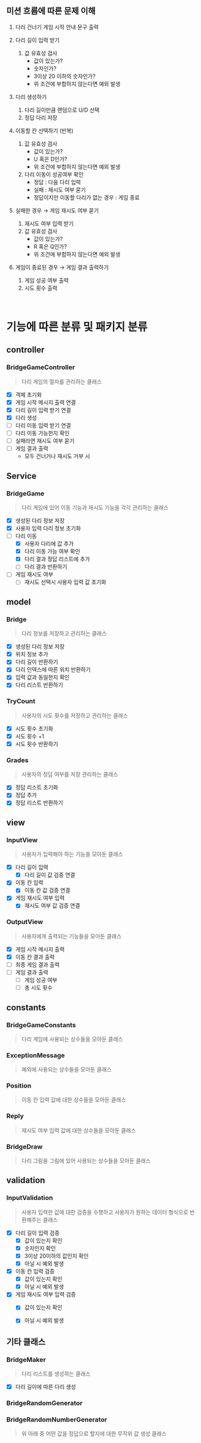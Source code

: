 ## 미션 흐름에 따른 문제 이해

1. 다리 건너기 게임 시작 안내 문구 출력


2. 다리 길이 입력 받기
    1. 값 유효성 검사
        - 값이 있는가?
        - 숫자인가?
        - 3이상 20 이하의 숫자인가?
        - 위 조건에 부합하지 않는다면 예외 발생


3. 다리 생성하기
    1. 다리 길이만큼 랜덤으로 U/D 선택
    2. 정답 다리 저장


4. 이동할 칸 선택하기 (반복)
    1. 값 유효성 검사
        - 값이 있는가?
        - U 혹은 D인가?
        - 위 조건에 부합하지 않는다면 예외 발생
    2. 다리 이동이 성공여부 확인
        - 정답 : 다음 다리 입력
        - 실패 : 재시도 여부 묻기
        - 정답이지만 이동할 다리가 없는 경우 : 게임 종료


5. 실패한 경우 → 게임 재시도 여부 묻기
    1. 재시도 여부 입력 받기
    2. 값 유효성 검사
        - 값이 있는가?
        - R 혹은 Q인가?
        - 위 조건에 부합하지 않는다면 예외 발생


6. 게임이 종료된 경우 → 게임 결과 출력하기
    1. 게임 성공 여부 출력
    2. 시도 횟수 출력

<br>

# 기능에 따른 분류 및 패키지 분류

## controller

### BridgeGameController

> 다리 게임의 절차를 관리하는 클래스
>
- [x]  객체 초기화
- [x]  게임 시작 메시지 출력 연결
- [x]  다리 길이 입력 받기 연결
- [x]  다리 생성
- [ ]  다리 이동 입력 받기 연결
- [ ]  다리 이동 가능한지 확인
- [ ]  실패라면 재시도 여부 묻기
- [ ]  게임 결과 출력
    - 모두 건너거나 재시도 거부 시

## Service

### BridgeGame

> 다리 게임에 있어 이동 기능과 재시도 기능을 각각 관리하는 클래스
>
- [x]  생성된 다리 정보 저장
- [x]  사용자 입력 다리 정보 초기화
- [ ]  다리 이동
    - [x]  사용자 다리에 값 추가
    - [x]  다리 이동 가능 여부 확인
    - [x]  다리 결과 정답 리스트에 추가
    - [ ]  다리 결과 반환하기
- [ ]  게임 재시도 여부
    - [ ]  재시도 선택시 사용자 입력 값 초기화

## model

### Bridge

> 다리 정보를 저장하고 관리하는 클래스
>
- [x]  생성된 다리 정보 저장
- [x]  위치 정보 추가
- [x]  다리 길이 반환하기
- [x]  다리 인덱스에 따른 위치 반환하기
- [x]  입력 값과 동일한지 확인
- [x]  다리 리스트 반환하기

### TryCount

> 사용자의 시도 횟수를 저장하고 관리하는 클래스
- [x]  시도 횟수 초기화
- [x]  시도 횟수 +1
- [x]  시도 횟수 반환하기

### Grades

> 사용자의 정답 여부를 저장 관리하는 클래스
- [x]  정답 리스트 초기화
- [x]  정답 추가
- [x]  정답 리스트 반환하기

## view

### InputView

> 사용자가 입력해야 하는 기능을 모아둔 클래스
>
- [x]  다리 길이 입력
    - [x]  다리 길이 값 검증 연결
- [x]  이동 칸 입력
    - [x]  이동 칸 값 검증 연결
- [x]  게임 재시도 여부 입력
    - [x]  재시도 여부 값 검증 연결

### OutputView

> 사용자에게 출력되는 기능들을 모아둔 클래스
>
- [x]  게임 시작 메시지 출력
- [x]  이동 칸 결과 출력
- [ ]  최종 게임 결과 출력
- [ ]  게임 결과 출력
    - [ ]  게임 성공 여부
    - [ ]  총 시도 횟수

## constants

### BridgeGameConstants

> 다리 게임에 사용되는 상수들을 모아둔 클래스
>

### ExceptionMessage

> 예외에 사용되는 상수들을 모아둔 클래스
>

### Position

> 이동 칸 입력 값에 대한 상수들을 모아둔 클래스
>

### Reply

> 재시도 여부 입력 값에 대한 상수들을 모아둔 클래스
>

### BridgeDraw

> 다리 그림을 그림에 있어 사용되는 상수들을 모아둔 클래스
>

## validation

### InputValidation

> 사용자 입력한 값에 대한 검증을 수행하고 사용자가 원하는 데이터 형식으로 반환해주는 클래스
>
- [x]  다리 길이 입력 검증
    - [x]  값이 있는지 확인
    - [x]  숫자인지 확인
    - [x]  3이상 20이하의 값인지 확인
    - [x]  아닐 시 예외 발생
- [x]  이동 칸 입력 검증
    - [x]  값이 있는지 확인
    - [x]  아닐 시 예외 발생
- [x]  게임 재시도 여부 입력 검증
    - [x]  값이 있는지 확인
    - [x]  아닐 시 예외 발생


## 기타 클래스

### BridgeMaker

> 다리 리스트를 생성하는 클래스
>
- [x]  다리 길이에 따른 다리 생성

### **BridgeRandomGenerator**

### **BridgeRandomNumberGenerator**

> 위 아래 중 어떤 값을 정답으로 할지에 대한 무작위 값 생성 클래스
>
